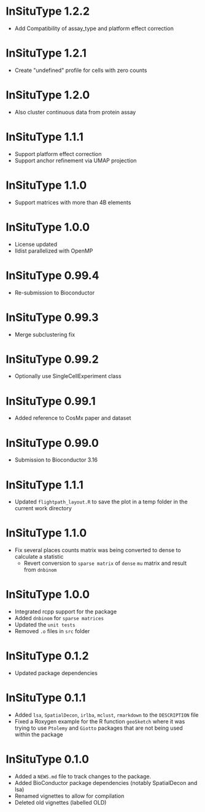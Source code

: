 # InSituType 1.2.2

* Add Compatibility of assay_type and platform effect correction 

# InSituType 1.2.1

* Create "undefined" profile for cells with zero counts

# InSituType 1.2.0

* Also cluster continuous data from protein assay

# InSituType 1.1.1

* Support platform effect correction
* Support anchor refinement via UMAP projection 

# InSituType 1.1.0

* Support matrices with more than 4B elements

# InSituType 1.0.0

* License updated
* lldist parallelized with OpenMP

# InSituType 0.99.4

* Re-submission to Bioconductor

# InSituType 0.99.3

* Merge subclustering fix

# InSituType 0.99.2

* Optionally use SingleCellExperiment class

# InSituType 0.99.1

* Added reference to CosMx paper and dataset

# InSituType 0.99.0

* Submission to Bioconductor 3.16

# InSituType 1.1.1

* Updated `flightpath_layout.R` to save the plot in a temp folder in the current work directory

# InSituType 1.1.0

* Fix several places counts matrix was being converted to dense to calculate a statistic
  * Revert conversion to `sparse matrix` of `dense` `mu` matrix and result from `dnbinom`

# InSituType 1.0.0

* Integrated rcpp support for the package
* Added `dnbinom` for `sparse matrices`
* Updated the `unit tests`
* Removed `.o` files in `src` folder

# InSituType 0.1.2

* Updated package dependencies

# InSituType 0.1.1

* Added `lsa`, `SpatialDecon`, `irlba`, `mclust`, `rmarkdown` to the `DESCRIPTION` file
* Fixed a Roxygen example for the R function `geoSketch` where it was trying to use `Ptolemy` and `Giotto` packages that are not being used within the package

# InSituType 0.1.0

* Added a `NEWS.md` file to track changes to the package.
* Added BioConductor package dependencies (notably SpatialDecon and lsa)
* Renamed vignettes to allow for compilation
* Deleted old vignettes (labelled OLD)
